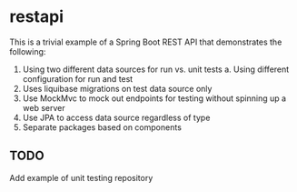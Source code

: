 # restapi

This is a trivial example of a Spring Boot REST API that demonstrates the following:
1. Using two different data sources for run vs. unit tests
  a. Using different configuration for run and test
2. Uses liquibase migrations on test data source only
3. Use MockMvc to mock out endpoints for testing without spinning up a web server
4. Use JPA to access data source regardless of type
5. Separate packages based on components

## TODO
Add example of unit testing repository
